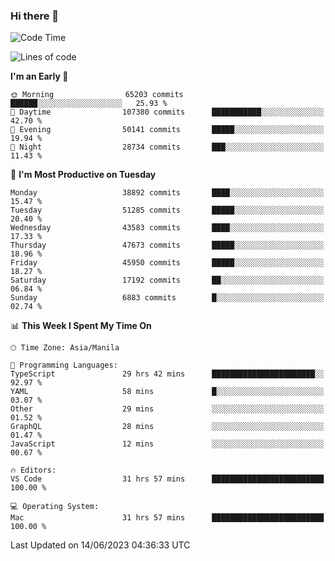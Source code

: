 ### Hi there 👋

<!--START_SECTION:waka-->
![Code Time](http://img.shields.io/badge/Code%20Time-4%2C069%20hrs%2018%20mins-blue)

![Lines of code](https://img.shields.io/badge/From%20Hello%20World%20I%27ve%20Written-101.5%20million%20lines%20of%20code-blue)

**I'm an Early 🐤** 

```text
🌞 Morning                65203 commits       ██████░░░░░░░░░░░░░░░░░░░   25.93 % 
🌆 Daytime                107380 commits      ███████████░░░░░░░░░░░░░░   42.70 % 
🌃 Evening                50141 commits       █████░░░░░░░░░░░░░░░░░░░░   19.94 % 
🌙 Night                  28734 commits       ███░░░░░░░░░░░░░░░░░░░░░░   11.43 % 
```
📅 **I'm Most Productive on Tuesday** 

```text
Monday                   38892 commits       ████░░░░░░░░░░░░░░░░░░░░░   15.47 % 
Tuesday                  51285 commits       █████░░░░░░░░░░░░░░░░░░░░   20.40 % 
Wednesday                43583 commits       ████░░░░░░░░░░░░░░░░░░░░░   17.33 % 
Thursday                 47673 commits       █████░░░░░░░░░░░░░░░░░░░░   18.96 % 
Friday                   45950 commits       █████░░░░░░░░░░░░░░░░░░░░   18.27 % 
Saturday                 17192 commits       ██░░░░░░░░░░░░░░░░░░░░░░░   06.84 % 
Sunday                   6883 commits        █░░░░░░░░░░░░░░░░░░░░░░░░   02.74 % 
```


📊 **This Week I Spent My Time On** 

```text
🕑︎ Time Zone: Asia/Manila

💬 Programming Languages: 
TypeScript               29 hrs 42 mins      ███████████████████████░░   92.97 % 
YAML                     58 mins             █░░░░░░░░░░░░░░░░░░░░░░░░   03.07 % 
Other                    29 mins             ░░░░░░░░░░░░░░░░░░░░░░░░░   01.52 % 
GraphQL                  28 mins             ░░░░░░░░░░░░░░░░░░░░░░░░░   01.47 % 
JavaScript               12 mins             ░░░░░░░░░░░░░░░░░░░░░░░░░   00.67 % 

🔥 Editors: 
VS Code                  31 hrs 57 mins      █████████████████████████   100.00 % 

💻 Operating System: 
Mac                      31 hrs 57 mins      █████████████████████████   100.00 % 
```


 Last Updated on 14/06/2023 04:36:33 UTC
<!--END_SECTION:waka-->


<!--
**rad182/rad182** is a ✨ _special_ ✨ repository because its `README.md` (this file) appears on your GitHub profile.

Here are some ideas to get you started:

- 🔭 I’m currently working on ...
- 🌱 I’m currently learning ...
- 👯 I’m looking to collaborate on ...
- 🤔 I’m looking for help with ...
- 💬 Ask me about ...
- 📫 How to reach me: ...
- 😄 Pronouns: ...
- ⚡ Fun fact: ...
-->
